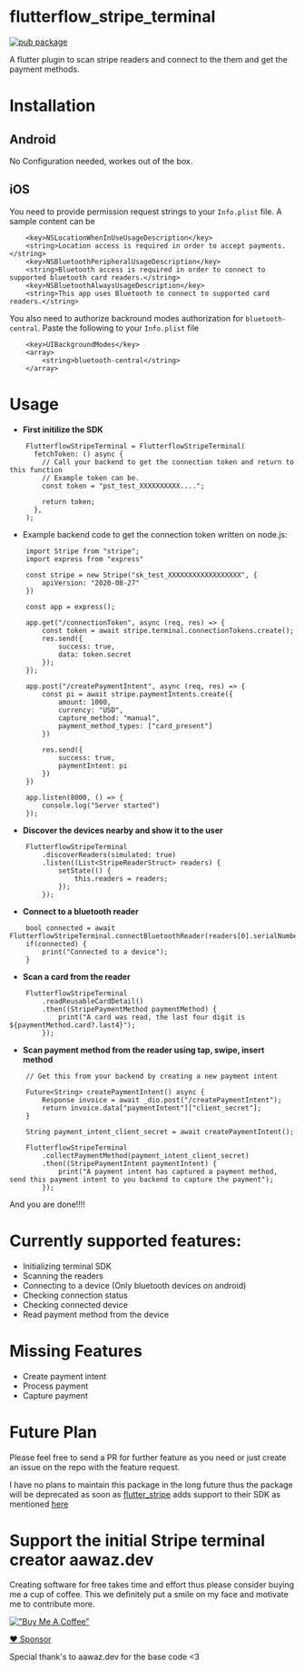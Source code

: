 # flutterflow_stripe_terminal
[![pub package](https://img.shields.io/pub/v/flutterflow_stripe_terminal.svg)](https://pub.dartlang.org/packages/flutterflow_stripe_terminal)

A flutter plugin to scan stripe readers and connect to the them and get the payment methods.
# Installation

## Android
No Configuration needed, workes  out of the box.

## iOS
You need to provide permission request strings to your `Info.plist` file. A sample content can be

```
	<key>NSLocationWhenInUseUsageDescription</key>
	<string>Location access is required in order to accept payments.</string>
	<key>NSBluetoothPeripheralUsageDescription</key>
	<string>Bluetooth access is required in order to connect to supported bluetooth card readers.</string>
	<key>NSBluetoothAlwaysUsageDescription</key>
	<string>This app uses Bluetooth to connect to supported card readers.</string>
```
You also need to authorize backround modes authorization for `bluetooth-central`. Paste the following to your `Info.plist` file
```
	<key>UIBackgroundModes</key>
	<array>
		<string>bluetooth-central</string>
	</array>
```

# Usage

- **First initilize the SDK**
```
    FlutterflowStripeTerminal = FlutterflowStripeTerminal(
      fetchToken: () async {
        // Call your backend to get the connection token and return to this function
        // Example token can be.
        const token = "pst_test_XXXXXXXXXX...."; 

        return token;
      },
    );
```

- Example backend code to get the connection token written on node.js:
```
    import Stripe from "stripe";
    import express from "express"

    const stripe = new Stripe("sk_test_XXXXXXXXXXXXXXXXXX", {
        apiVersion: "2020-08-27"
    })

    const app = express();

    app.get("/connectionToken", async (req, res) => {
        const token = await stripe.terminal.connectionTokens.create();
        res.send({
            success: true,
            data: token.secret
        });
    });

    app.post("/createPaymentIntent", async (req, res) => {
        const pi = await stripe.paymentIntents.create({
            amount: 1000,
            currency: "USD",
            capture_method: "manual",
            payment_method_types: ["card_present"]
        })

        res.send({
            success: true,
            paymentIntent: pi
        })
    })

    app.listen(8000, () => {
        console.log("Server started")
    });
```

- **Discover the devices nearby and show it to the user**
```
    FlutterflowStripeTerminal
        .discoverReaders(simulated: true)
        .listen((List<StripeReaderStruct> readers) {
            setState(() {
                this.readers = readers;
            });
        });
```

- **Connect to a bluetooth reader**
```
    bool connected = await FlutterflowStripeTerminal.connectBluetoothReader(readers[0].serialNumber);
    if(connected) {
        print("Connected to a device");
    }
``` 

- **Scan a card from the reader**
```
    FlutterflowStripeTerminal
        .readReusableCardDetail()
        .then((StripePaymentMethod paymentMethod) {
            print("A card was read, the last four digit is ${paymentMethod.card?.last4}");
        });
```

- **Scan payment method from the reader using tap, swipe, insert method**
```
    // Get this from your backend by creating a new payment intent
    
    Future<String> createPaymentIntent() async {
        Response invoice = await _dio.post("/createPaymentIntent");
        return invoice.data["paymentIntent"]["client_secret"];
    }

    String payment_intent_client_secret = await createPaymentIntent();

    FlutterflowStripeTerminal
        .collectPaymentMethod(payment_intent_client_secret)
        .then((StripePaymentIntent paymentIntent) {
            print("A payment intent has captured a payment method, send this payment intent to you backend to capture the payment");
        });
```

And you are done!!!!

# Currently supported features:
- Initializing terminal SDK
- Scanning the readers
- Connecting to a device (Only bluetooth devices on android)
- Checking connection status
- Checking connected device
- Read payment method from the device
# Missing Features
- Create payment intent
- Process payment
- Capture payment

# Future Plan
Please feel free to send a PR for further feature as you need or just create an issue on the repo with the feature request. 

I have no plans to maintain this package in the long future thus the package will be deprecated as soon as [flutter_stripe](https://pub.dev/packages/flutter_stripe) adds support to their SDK as mentioned [here](https://github.com/flutter-stripe/flutter_stripe/issues/39#issuecomment-1084191165) 

# Support the initial Stripe terminal creator aawaz.dev
Creating software for free takes time and effort thus please consider buying me a cup of coffee. This we definitely put a smile on my face and motivate me to contribute more.

[!["Buy Me A Coffee"](https://www.buymeacoffee.com/assets/img/custom_images/orange_img.png)](https://www.buymeacoffee.com/aawaz)

[:heart: Sponsor](https://github.com/sponsors/awazgyawali)

Special thank's to aawaz.dev for the base code <3